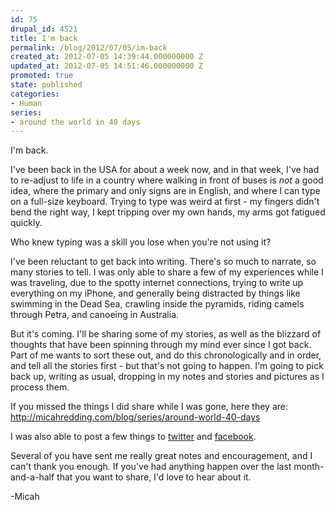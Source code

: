 ```yaml
---
id: 75
drupal_id: 4521
title: I'm back
permalink: /blog/2012/07/05/im-back
created_at: 2012-07-05 14:39:44.000000000 Z
updated_at: 2012-07-05 14:51:46.000000000 Z
promoted: true
state: published
categories:
- Human
series:
- around the world in 40 days
---
```

I'm back.

I've been back in the USA for about a week now, and in that week, I've had to re-adjust to life in a country where walking in front of buses is *not* a good idea, where the primary and only signs are in English, and where I can type on a full-size keyboard. Trying to type was weird at first - my fingers didn't bend the right way, I kept tripping over my own hands, my arms got fatigued quickly. 

Who knew typing was a skill you lose when you're not using it?

I've been reluctant to get back into writing. There's so much to narrate, so many stories to tell. I was only able to share a few of my experiences while I was traveling, due to the spotty internet connections, trying to write up everything on my iPhone, and generally being distracted by things like swimming in the Dead Sea, crawling inside the pyramids, riding camels through Petra, and canoeing in Australia.

But it's coming. I'll be sharing some of my stories, as well as the blizzard of thoughts that have been spinning through my mind ever since I got back. Part of me wants to sort these out, and do this chronologically and in order, and tell all the stories first - but that's not going to happen. I'm going to pick back up, writing as usual, dropping in my notes and stories and pictures as I process them.

If you missed the things I did share while I was gone, here they are:
http://micahredding.com/blog/series/around-world-40-days

I was also able to post a few things to [twitter](http://twitter.com/micahtredding) and [facebook](http://facebook.com/micahredding).

Several of you have sent me really great notes and encouragement, and I can't thank you enough. If you've had anything happen over the last month-and-a-half that you want to share, I'd love to hear about it.

-Micah
